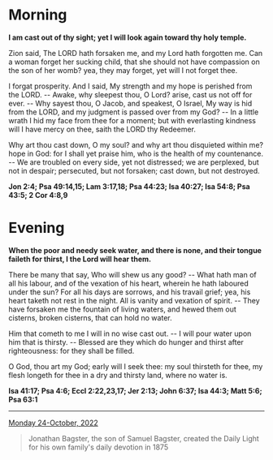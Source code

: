 # Morning

**I am cast out of thy sight; yet I will look again toward thy holy temple.**
 
Zion said, The LORD hath forsaken me, and my Lord hath forgotten me. Can a woman forget her sucking child, that she should not have compassion on the son of her womb? yea, they may forget, yet will I not forget thee.
 
I forgat prosperity. And I said, My strength and my hope is perished from the LORD. -- Awake, why sleepest thou, O Lord? arise, cast us not off for ever. -- Why sayest thou, O Jacob, and speakest, O Israel, My way is hid from the LORD, and my judgment is passed over from my God? -- In a little wrath I hid my face from thee for a moment; but with everlasting kindness will I have mercy on thee, saith the LORD thy Redeemer.
 
Why art thou cast down, O my soul? and why art thou disquieted within me? hope in God: for I shall yet praise him, who is the health of my countenance. -- We are troubled on every side, yet not distressed; we are perplexed, but not in despair; persecuted, but not forsaken; cast down, but not destroyed.  

**Jon 2:4; Psa 49:14,15; Lam 3:17,18; Psa 44:23; Isa 40:27; Isa 54:8; Psa 43:5; 2 Cor 4:8,9**

# Evening

**When the poor and needy seek water, and there is none, and their tongue faileth for thirst, I the Lord will hear them.**
 
There be many that say, Who will shew us any good? -- What hath man of all his labour, and of the vexation of his heart, wherein he hath laboured under the sun? For all his days are sorrows, and his travail grief; yea, his heart taketh not rest in the night. All is vanity and vexation of spirit. -- They have forsaken me the fountain of living waters, and hewed them out cisterns, broken cisterns, that can hold no water.
 
Him that cometh to me I will in no wise cast out. -- I will pour water upon him that is thirsty. -- Blessed are they which do hunger and thirst after righteousness: for they shall be filled.
 
O God, thou art my God; early will I seek thee: my soul thirsteth for thee, my flesh longeth for thee in a dry and thirsty land, where no water is.  

**Isa 41:17; Psa 4:6; Eccl 2:22,23,17; Jer 2:13; John 6:37; Isa 44:3; Matt 5:6; Psa 63:1**

---

[Monday 24-October, 2022](https://t.me/s/daily_light)

> Jonathan Bagster, the son of Samuel Bagster, created the Daily Light for his own family's daily devotion in 1875

